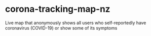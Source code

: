 # corona-tracking-map-nz
Live map that anonymously shows all users who self-reportedly have coronavirus (COVID-19) or show some of its symptoms
